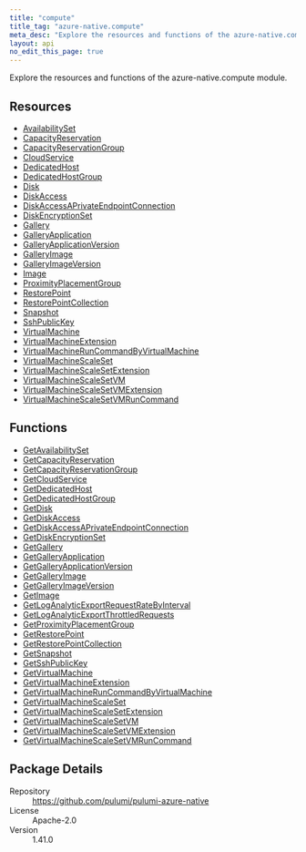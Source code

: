 ```yaml
---
title: "compute"
title_tag: "azure-native.compute"
meta_desc: "Explore the resources and functions of the azure-native.compute module."
layout: api
no_edit_this_page: true
---
```


<!-- WARNING: this file was generated by Pulumi Docs Generator. -->
<!-- Do not edit by hand unless you're certain you know what you are doing! -->

Explore the resources and functions of the azure-native.compute module.

<h2 id="resources">Resources</h2>
<ul class="api">
    <li><a href="availabilityset" title="AvailabilitySet"><span class="api-symbol api-symbol--resource"></span>AvailabilitySet</a></li>
    <li><a href="capacityreservation" title="CapacityReservation"><span class="api-symbol api-symbol--resource"></span>CapacityReservation</a></li>
    <li><a href="capacityreservationgroup" title="CapacityReservationGroup"><span class="api-symbol api-symbol--resource"></span>CapacityReservationGroup</a></li>
    <li><a href="cloudservice" title="CloudService"><span class="api-symbol api-symbol--resource"></span>CloudService</a></li>
    <li><a href="dedicatedhost" title="DedicatedHost"><span class="api-symbol api-symbol--resource"></span>DedicatedHost</a></li>
    <li><a href="dedicatedhostgroup" title="DedicatedHostGroup"><span class="api-symbol api-symbol--resource"></span>DedicatedHostGroup</a></li>
    <li><a href="disk" title="Disk"><span class="api-symbol api-symbol--resource"></span>Disk</a></li>
    <li><a href="diskaccess" title="DiskAccess"><span class="api-symbol api-symbol--resource"></span>DiskAccess</a></li>
    <li><a href="diskaccessaprivateendpointconnection" title="DiskAccessAPrivateEndpointConnection"><span class="api-symbol api-symbol--resource"></span>DiskAccessAPrivateEndpointConnection</a></li>
    <li><a href="diskencryptionset" title="DiskEncryptionSet"><span class="api-symbol api-symbol--resource"></span>DiskEncryptionSet</a></li>
    <li><a href="gallery" title="Gallery"><span class="api-symbol api-symbol--resource"></span>Gallery</a></li>
    <li><a href="galleryapplication" title="GalleryApplication"><span class="api-symbol api-symbol--resource"></span>GalleryApplication</a></li>
    <li><a href="galleryapplicationversion" title="GalleryApplicationVersion"><span class="api-symbol api-symbol--resource"></span>GalleryApplicationVersion</a></li>
    <li><a href="galleryimage" title="GalleryImage"><span class="api-symbol api-symbol--resource"></span>GalleryImage</a></li>
    <li><a href="galleryimageversion" title="GalleryImageVersion"><span class="api-symbol api-symbol--resource"></span>GalleryImageVersion</a></li>
    <li><a href="image" title="Image"><span class="api-symbol api-symbol--resource"></span>Image</a></li>
    <li><a href="proximityplacementgroup" title="ProximityPlacementGroup"><span class="api-symbol api-symbol--resource"></span>ProximityPlacementGroup</a></li>
    <li><a href="restorepoint" title="RestorePoint"><span class="api-symbol api-symbol--resource"></span>RestorePoint</a></li>
    <li><a href="restorepointcollection" title="RestorePointCollection"><span class="api-symbol api-symbol--resource"></span>RestorePointCollection</a></li>
    <li><a href="snapshot" title="Snapshot"><span class="api-symbol api-symbol--resource"></span>Snapshot</a></li>
    <li><a href="sshpublickey" title="SshPublicKey"><span class="api-symbol api-symbol--resource"></span>SshPublicKey</a></li>
    <li><a href="virtualmachine" title="VirtualMachine"><span class="api-symbol api-symbol--resource"></span>VirtualMachine</a></li>
    <li><a href="virtualmachineextension" title="VirtualMachineExtension"><span class="api-symbol api-symbol--resource"></span>VirtualMachineExtension</a></li>
    <li><a href="virtualmachineruncommandbyvirtualmachine" title="VirtualMachineRunCommandByVirtualMachine"><span class="api-symbol api-symbol--resource"></span>VirtualMachineRunCommandByVirtualMachine</a></li>
    <li><a href="virtualmachinescaleset" title="VirtualMachineScaleSet"><span class="api-symbol api-symbol--resource"></span>VirtualMachineScaleSet</a></li>
    <li><a href="virtualmachinescalesetextension" title="VirtualMachineScaleSetExtension"><span class="api-symbol api-symbol--resource"></span>VirtualMachineScaleSetExtension</a></li>
    <li><a href="virtualmachinescalesetvm" title="VirtualMachineScaleSetVM"><span class="api-symbol api-symbol--resource"></span>VirtualMachineScaleSetVM</a></li>
    <li><a href="virtualmachinescalesetvmextension" title="VirtualMachineScaleSetVMExtension"><span class="api-symbol api-symbol--resource"></span>VirtualMachineScaleSetVMExtension</a></li>
    <li><a href="virtualmachinescalesetvmruncommand" title="VirtualMachineScaleSetVMRunCommand"><span class="api-symbol api-symbol--resource"></span>VirtualMachineScaleSetVMRunCommand</a></li>
</ul>

<h2 id="functions">Functions</h2>
<ul class="api">
    <li><a href="getavailabilityset" title="GetAvailabilitySet"><span class="api-symbol api-symbol--function"></span>GetAvailabilitySet</a></li>
    <li><a href="getcapacityreservation" title="GetCapacityReservation"><span class="api-symbol api-symbol--function"></span>GetCapacityReservation</a></li>
    <li><a href="getcapacityreservationgroup" title="GetCapacityReservationGroup"><span class="api-symbol api-symbol--function"></span>GetCapacityReservationGroup</a></li>
    <li><a href="getcloudservice" title="GetCloudService"><span class="api-symbol api-symbol--function"></span>GetCloudService</a></li>
    <li><a href="getdedicatedhost" title="GetDedicatedHost"><span class="api-symbol api-symbol--function"></span>GetDedicatedHost</a></li>
    <li><a href="getdedicatedhostgroup" title="GetDedicatedHostGroup"><span class="api-symbol api-symbol--function"></span>GetDedicatedHostGroup</a></li>
    <li><a href="getdisk" title="GetDisk"><span class="api-symbol api-symbol--function"></span>GetDisk</a></li>
    <li><a href="getdiskaccess" title="GetDiskAccess"><span class="api-symbol api-symbol--function"></span>GetDiskAccess</a></li>
    <li><a href="getdiskaccessaprivateendpointconnection" title="GetDiskAccessAPrivateEndpointConnection"><span class="api-symbol api-symbol--function"></span>GetDiskAccessAPrivateEndpointConnection</a></li>
    <li><a href="getdiskencryptionset" title="GetDiskEncryptionSet"><span class="api-symbol api-symbol--function"></span>GetDiskEncryptionSet</a></li>
    <li><a href="getgallery" title="GetGallery"><span class="api-symbol api-symbol--function"></span>GetGallery</a></li>
    <li><a href="getgalleryapplication" title="GetGalleryApplication"><span class="api-symbol api-symbol--function"></span>GetGalleryApplication</a></li>
    <li><a href="getgalleryapplicationversion" title="GetGalleryApplicationVersion"><span class="api-symbol api-symbol--function"></span>GetGalleryApplicationVersion</a></li>
    <li><a href="getgalleryimage" title="GetGalleryImage"><span class="api-symbol api-symbol--function"></span>GetGalleryImage</a></li>
    <li><a href="getgalleryimageversion" title="GetGalleryImageVersion"><span class="api-symbol api-symbol--function"></span>GetGalleryImageVersion</a></li>
    <li><a href="getimage" title="GetImage"><span class="api-symbol api-symbol--function"></span>GetImage</a></li>
    <li><a href="getloganalyticexportrequestratebyinterval" title="GetLogAnalyticExportRequestRateByInterval"><span class="api-symbol api-symbol--function"></span>GetLogAnalyticExportRequestRateByInterval</a></li>
    <li><a href="getloganalyticexportthrottledrequests" title="GetLogAnalyticExportThrottledRequests"><span class="api-symbol api-symbol--function"></span>GetLogAnalyticExportThrottledRequests</a></li>
    <li><a href="getproximityplacementgroup" title="GetProximityPlacementGroup"><span class="api-symbol api-symbol--function"></span>GetProximityPlacementGroup</a></li>
    <li><a href="getrestorepoint" title="GetRestorePoint"><span class="api-symbol api-symbol--function"></span>GetRestorePoint</a></li>
    <li><a href="getrestorepointcollection" title="GetRestorePointCollection"><span class="api-symbol api-symbol--function"></span>GetRestorePointCollection</a></li>
    <li><a href="getsnapshot" title="GetSnapshot"><span class="api-symbol api-symbol--function"></span>GetSnapshot</a></li>
    <li><a href="getsshpublickey" title="GetSshPublicKey"><span class="api-symbol api-symbol--function"></span>GetSshPublicKey</a></li>
    <li><a href="getvirtualmachine" title="GetVirtualMachine"><span class="api-symbol api-symbol--function"></span>GetVirtualMachine</a></li>
    <li><a href="getvirtualmachineextension" title="GetVirtualMachineExtension"><span class="api-symbol api-symbol--function"></span>GetVirtualMachineExtension</a></li>
    <li><a href="getvirtualmachineruncommandbyvirtualmachine" title="GetVirtualMachineRunCommandByVirtualMachine"><span class="api-symbol api-symbol--function"></span>GetVirtualMachineRunCommandByVirtualMachine</a></li>
    <li><a href="getvirtualmachinescaleset" title="GetVirtualMachineScaleSet"><span class="api-symbol api-symbol--function"></span>GetVirtualMachineScaleSet</a></li>
    <li><a href="getvirtualmachinescalesetextension" title="GetVirtualMachineScaleSetExtension"><span class="api-symbol api-symbol--function"></span>GetVirtualMachineScaleSetExtension</a></li>
    <li><a href="getvirtualmachinescalesetvm" title="GetVirtualMachineScaleSetVM"><span class="api-symbol api-symbol--function"></span>GetVirtualMachineScaleSetVM</a></li>
    <li><a href="getvirtualmachinescalesetvmextension" title="GetVirtualMachineScaleSetVMExtension"><span class="api-symbol api-symbol--function"></span>GetVirtualMachineScaleSetVMExtension</a></li>
    <li><a href="getvirtualmachinescalesetvmruncommand" title="GetVirtualMachineScaleSetVMRunCommand"><span class="api-symbol api-symbol--function"></span>GetVirtualMachineScaleSetVMRunCommand</a></li>
</ul>

<h2 id="package-details">Package Details</h2>
<dl class="package-details">
	<dt>Repository</dt>
	<dd><a href="https://github.com/pulumi/pulumi-azure-native">https://github.com/pulumi/pulumi-azure-native</a></dd>
	<dt>License</dt>
	<dd>Apache-2.0</dd>
	<dt>Version</dt>
	<dd>1.41.0</dd>
</dl>

